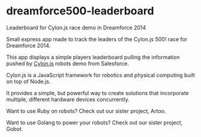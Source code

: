 dreamforce500-leaderboard
=========================

Leaderboard for Cylon.js race demo in Dreamforce 2014

Small express app made to track the leaders of the Cylon.js 500! race for Dreamforce 2014.

This app displays a simple players leaderboard pulling the information pushed by [Cylon.js](cylonjs.com)
robots demo from Salesforce.

Cylon.js is a JavaScript framework for robotics and physical computing built on top of Node.js.

It provides a simple, but powerful way to create solutions that incorporate multiple, different hardware devices concurrently.

Want to use Ruby on robots? Check out our sister project, Artoo.

Want to use Golang to power your robots? Check out our sister project, Gobot.
